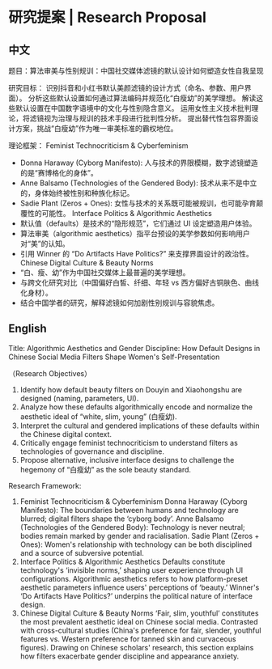 # 研究提案 | Research Proposal

## 中文
题目：算法审美与性别规训：中国社交媒体滤镜的默认设计如何塑造女性自我呈现

研究目标：
识别抖音和小红书默认美颜滤镜的设计方式（命名、参数、用户界面）。
分析这些默认设置如何通过算法编码并规范化“白瘦幼”的美学理想。
解读这些默认设置在中国数字语境中的文化与性别隐含意义。
运用女性主义技术批判理论，将滤镜视为治理与规训的技术手段进行批判性分析。
提出替代性包容界面设计方案，挑战“白瘦幼”作为唯一审美标准的霸权地位。

理论框架：
Feminist Technocriticism & Cyberfeminism
* Donna Haraway (Cyborg Manifesto): 人与技术的界限模糊，数字滤镜塑造的是“赛博格化的身体”。
* Anne Balsamo (Technologies of the Gendered Body): 技术从来不是中立的，身体始终被性别和种族化标记。
* Sadie Plant (Zeros + Ones): 女性与技术的关系既可能被规训，也可能孕育颠覆性的可能性。
Interface Politics & Algorithmic Aesthetics
* 默认值（defaults）是技术的“隐形规范”，它们通过 UI 设定塑造用户体验。
* 算法审美（algorithmic aesthetics）指平台预设的美学参数如何影响用户对“美”的认知。
* 引用 Winner 的 “Do Artifacts Have Politics?” 来支撑界面设计的政治性。
Chinese Digital Culture & Beauty Norms
* “白、瘦、幼”作为中国社交媒体上最普遍的美学理想。
* 与跨文化研究对比（中国偏好白皙、纤细、年轻 vs 西方偏好古铜肤色、曲线化身材）。
* 结合中国学者的研究，解释滤镜如何加剧性别规训与容貌焦虑。

## English
Title: Algorithmic Aesthetics and Gender Discipline: How Default Designs in Chinese Social Media Filters Shape Women's Self-Presentation

（Research Objectives）
1. Identify how default beauty filters on Douyin and Xiaohongshu are designed (naming, parameters, UI).
2. Analyze how these defaults algorithmically encode and normalize the aesthetic ideal of “white, slim, young” (白瘦幼).
3. Interpret the cultural and gendered implications of these defaults within the Chinese digital context.
4. Critically engage feminist technocriticism to understand filters as technologies of governance and discipline.
5. Propose alternative, inclusive interface designs to challenge the hegemony of “白瘦幼” as the sole beauty standard.

Research Framework:
1. Feminist Technocriticism & Cyberfeminism
Donna Haraway (Cyborg Manifesto): The boundaries between humans and technology are blurred; digital filters shape the ‘cyborg body’.
Anne Balsamo (Technologies of the Gendered Body): Technology is never neutral; bodies remain marked by gender and racialisation.
Sadie Plant (Zeros + Ones): Women's relationship with technology can be both disciplined and a source of subversive potential.
2. Interface Politics & Algorithmic Aesthetics
Defaults constitute technology's ‘invisible norms,’ shaping user experience through UI configurations.
Algorithmic aesthetics refers to how platform-preset aesthetic parameters influence users' perceptions of ‘beauty.’
Winner's ‘Do Artifacts Have Politics?’ underpins the political nature of interface design.
3. Chinese Digital Culture & Beauty Norms
‘Fair, slim, youthful’ constitutes the most prevalent aesthetic ideal on Chinese social media.
Contrasted with cross-cultural studies (China's preference for fair, slender, youthful features vs. Western preference for tanned skin and curvaceous figures).
Drawing on Chinese scholars' research, this section explains how filters exacerbate gender discipline and appearance anxiety.
